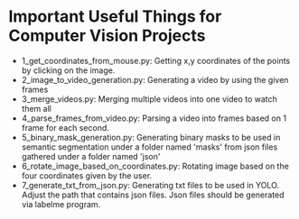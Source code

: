 # Important Useful Things for Computer Vision Projects
* 1_get_coordinates_from_mouse.py: Getting x,y coordinates of the points by clicking on the image.
* 2_image_to_video_generation.py: Generating a video by using the given frames
* 3_merge_videos.py: Merging multiple videos into one video to watch them all
* 4_parse_frames_from_video.py: Parsing a video into frames based on 1 frame for each second.
* 5_binary_mask_generation.py: Generating binary masks to be used in semantic segmentation under a folder named 'masks' from json files gathered under a folder named 'json'
* 6_rotate_image_based_on_coordinates.py: Rotating image based on the four coordinates given by the user. 
* 7_generate_txt_from_json.py: Generating txt files to be used in YOLO. Adjust the path that contains json files. Json files should be generated via labelme program.
